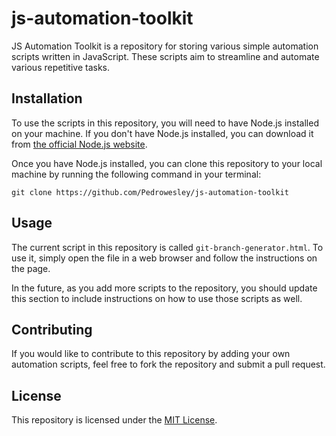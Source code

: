 # js-automation-toolkit

JS Automation Toolkit is a repository for storing various simple automation scripts written in JavaScript. These scripts aim to streamline and automate various repetitive tasks.

## Installation

To use the scripts in this repository, you will need to have Node.js installed on your machine. If you don't have Node.js installed, you can download it from [the official Node.js website](https://nodejs.org/en/).

Once you have Node.js installed, you can clone this repository to your local machine by running the following command in your terminal:

```
git clone https://github.com/Pedrowesley/js-automation-toolkit
```

## Usage

The current script in this repository is called `git-branch-generator.html`. To use it, simply open the file in a web browser and follow the instructions on the page.

In the future, as you add more scripts to the repository, you should update this section to include instructions on how to use those scripts as well.

## Contributing

If you would like to contribute to this repository by adding your own automation scripts, feel free to fork the repository and submit a pull request.

## License

This repository is licensed under the [MIT License](https://github.com/your-username/js-automation-toolkit/blob/main/LICENSE).
